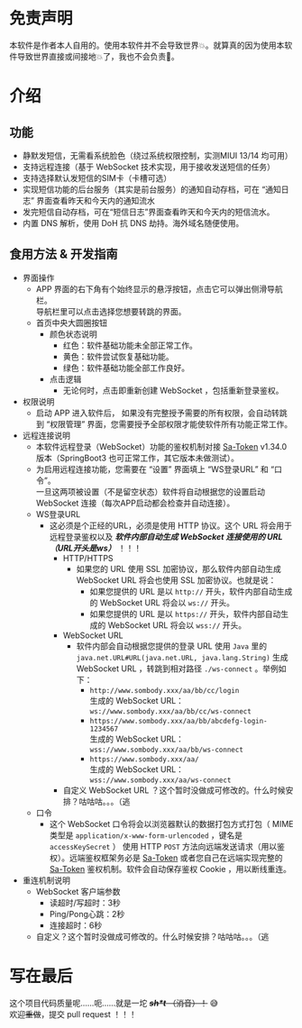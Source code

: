 # 免责声明  

本软件是作者本人自用的。使用本软件并不会导致世界💥。就算真的因为使用本软件导致世界直接或间接地💥了，我也不会负责🥰。  

# 介绍  

## 功能  

+ 静默发短信，无需看系统脸色（绕过系统权限控制，实测MIUI 13/14 均可用）  
+ 支持远程连接（基于 WebSocket 技术实现，用于接收发送短信的任务）  
+ 支持选择默认发短信的SIM卡（卡槽可选）  
+ 实现短信功能的后台服务（其实是前台服务）的通知自动存档，可在 “通知日志” 界面查看昨天和今天内的通知流水  
+ 发完短信自动存档，可在“短信日志”界面查看昨天和今天内的短信流水。  
+ 内置 DNS 解析，使用 DoH 抗 DNS 劫持。海外域名随便使用。  

## 食用方法 & 开发指南  

+ 界面操作  
  + APP 界面的右下角有个始终显示的悬浮按钮，点击它可以弹出侧滑导航栏。  
    导航栏里可以点击选择您想要转跳的界面。  
  + 首页中央大圆圈按钮
    + 颜色状态说明
      + 红色：软件基础功能未全部正常工作。  
      + 黄色：软件尝试恢复基础功能。  
      + 绿色：软件基础功能全部工作良好。  
    + 点击逻辑
      + 无论何时，点击即重新创建 WebSocket ，包括重新登录鉴权。
+ 权限说明  
  + 启动 APP 进入软件后， 如果没有完整授予需要的所有权限，会自动转跳到 “权限管理” 界面，您需要授予全部权限才能使软件所有功能正常工作。  
+ 远程连接说明  
  + 本软件远程登录（WebSocket）功能的鉴权机制对接 [Sa-Token](https://github.com/dromara/Sa-Token) v1.34.0 版本（SpringBoot3 也可正常工作，其它版本未做测试）。  
  + 为启用远程连接功能，您需要在 “设置” 界面填上 “WS登录URL” 和 “口令”。  
    一旦这两项被设置（不是留空状态）软件将自动根据您的设置启动 WebSocket 连接（每次APP启动都会检查并自动连接）。  
  + WS登录URL  
    + 这必须是个正经的URL，必须是使用 HTTP 协议。这个 URL 将会用于远程登录鉴权以及 ***软件内部自动生成 WebSocket 连接使用的 URL （URL开头是ws）*** ！！！  
      + HTTP/HTTPS  
        + 如果您的 URL 使用 SSL 加密协议，那么软件内部自动生成 WebSocket URL 将会也使用 SSL 加密协议。也就是说：  
          + 如果您提供的 URL 是以 `http://` 开头，软件内部自动生成的 WebSocket URL 将会以 `ws://` 开头。  
          + 如果您提供的 URL 是以 `https://` 开头，软件内部自动生成的 WebSocket URL 将会以 `wss://` 开头。  
      + WebSocket URL  
        + 软件内部会自动根据您提供的登录 URL 使用 `Java` 里的 `java.net.URL#URL(java.net.URL, java.lang.String)` 生成 WebSocket URL ，转跳到相对路径 `./ws-connect` 。举例如下：
          + `http://www.sombody.xxx/aa/bb/cc/login`  
            生成的 WebSocket URL： `ws://www.sombody.xxx/aa/bb/cc/ws-connect`
          + `https://www.sombody.xxx/aa/bb/abcdefg-login-1234567`  
            生成的 WebSocket URL： `wss://www.sombody.xxx/aa/bb/ws-connect`
          + `https://www.sombody.xxx/aa/`  
            生成的 WebSocket URL： `wss://www.sombody.xxx/aa/ws-connect`
      + 自定义 WebSocket URL ？这个暂时没做成可修改的。什么时候安排？咕咕咕。。。（逃
  + 口令  
    + 这个 WebSocket 口令将会以浏览器默认的数据打包方式打包（ MIME 类型是 `application/x-www-form-urlencoded` ，键名是 `accessKeySecret` ） 使用 HTTP `POST` 方法向远端发送请求（用以鉴权）。远端鉴权框架务必是 [Sa-Token](https://github.com/dromara/Sa-Token) 或者您自己在远端实现完整的 [Sa-Token](https://github.com/dromara/Sa-Token) 鉴权机制。软件会自动保存鉴权 Cookie ，用以断线重连。  
+ 重连机制说明  
  + WebSocket 客户端参数  
    + 读超时/写超时：3秒  
    + Ping/Pong心跳：2秒  
    + 连接超时：6秒  
  + 自定义？这个暂时没做成可修改的。什么时候安排？咕咕咕。。。（逃  

# 写在最后  

这个项目代码质量呢……呃……就是一坨 ~~***sh\*t*** （消音）！~~  😅  
欢迎~~重做~~，提交 pull request ！！！  
